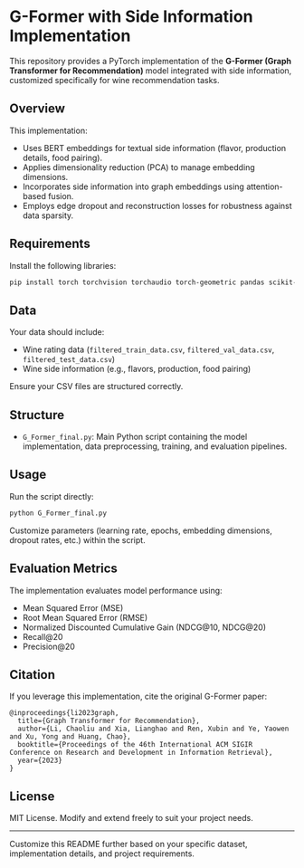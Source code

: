 
# G-Former with Side Information Implementation

This repository provides a PyTorch implementation of the **G-Former (Graph Transformer for Recommendation)** model integrated with side information, customized specifically for wine recommendation tasks.

## Overview

This implementation:
- Uses BERT embeddings for textual side information (flavor, production details, food pairing).
- Applies dimensionality reduction (PCA) to manage embedding dimensions.
- Incorporates side information into graph embeddings using attention-based fusion.
- Employs edge dropout and reconstruction losses for robustness against data sparsity.

## Requirements

Install the following libraries:

```bash
pip install torch torchvision torchaudio torch-geometric pandas scikit-learn numpy sentence-transformers
```

## Data

Your data should include:
- Wine rating data (`filtered_train_data.csv`, `filtered_val_data.csv`, `filtered_test_data.csv`)
- Wine side information (e.g., flavors, production, food pairing)

Ensure your CSV files are structured correctly.

## Structure

- `G_Former_final.py`: Main Python script containing the model implementation, data preprocessing, training, and evaluation pipelines.

## Usage

Run the script directly:

```bash
python G_Former_final.py
```

Customize parameters (learning rate, epochs, embedding dimensions, dropout rates, etc.) within the script.

## Evaluation Metrics

The implementation evaluates model performance using:
- Mean Squared Error (MSE)
- Root Mean Squared Error (RMSE)
- Normalized Discounted Cumulative Gain (NDCG@10, NDCG@20)
- Recall@20
- Precision@20

## Citation

If you leverage this implementation, cite the original G-Former paper:

```
@inproceedings{li2023graph,
  title={Graph Transformer for Recommendation},
  author={Li, Chaoliu and Xia, Lianghao and Ren, Xubin and Ye, Yaowen and Xu, Yong and Huang, Chao},
  booktitle={Proceedings of the 46th International ACM SIGIR Conference on Research and Development in Information Retrieval},
  year={2023}
}
```

## License

MIT License. Modify and extend freely to suit your project needs.

---

Customize this README further based on your specific dataset, implementation details, and project requirements.
